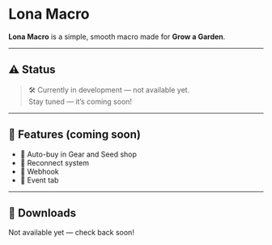 # Lona Macro

**Lona Macro** is a simple, smooth macro made for **Grow a Garden**.  

---

## ⚠️ Status

> 🛠️ Currently in development — not available yet.  
> Stay tuned — it’s coming soon!

---

## 📌 Features (coming soon)
- 🌱 Auto-buy in Gear and Seed shop
- 🔁 Reconnect system  
- 📩 Webhook
- 🎉 Event tab  

---

## 📁 Downloads

Not available yet — check back soon!
